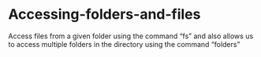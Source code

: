 # Accessing-folders-and-files
Access files from a given folder using the command “fs” and also allows us to access multiple folders in the directory using the command “folders”
